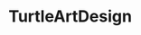 # TurtleArtDesign
<img scr="https://github.com/awang1991/TurtleArtDesign/blob/master/RubberEye%20ritual%20spir%40ls.PNG">
